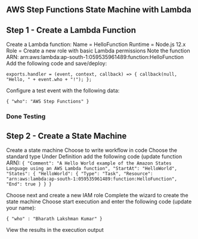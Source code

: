 ## AWS Step Functions State Machine with Lambda

## Step 1 - Create a Lambda Function

Create a Lambda function:
Name = HelloFunction
Runtime = Node.js 12.x
Role = Create a new role with basic Lambda permissions
Note the function ARN: arn:aws:lambda:ap-south-1:059535961489:function:HelloFunction
Add the following code and save/deploy:

`exports.handler = (event, context, callback) => {
    callback(null, "Hello, " + event.who + "!");
};`

Configure a test event with the following data:

`{
    "who": "AWS Step Functions"
}`

### Done Testing

## Step 2 - Create a State Machine

Create a state machine
Choose to write workflow in code
Choose the standard type
Under Definition add the following code (update function ARN):
`{
  "Comment": "A Hello World example of the Amazon States Language using an AWS Lambda function",
  "StartAt": "HelloWorld",
  "States": {
    "HelloWorld": {
      "Type": "Task",
      "Resource": "arn:aws:lambda:ap-south-1:059535961489:function:HelloFunction",
      "End": true
    }
  }
}`

Choose next and create a new IAM role
Complete the wizard to create the state machine
Choose start execution and enter the following code (update your name):

`{
"who" : "Bharath Lakshman Kumar"
}`

View the results in the execution output
